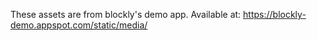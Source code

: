 These assets are from blockly's demo app.
Available at: https://blockly-demo.appspot.com/static/media/